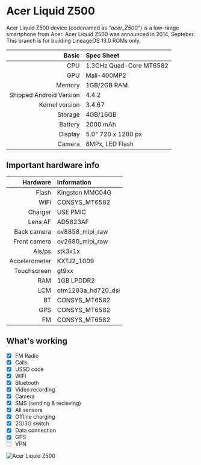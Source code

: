 # Acer Liquid Z500

Acer Liquid Z500 device (codenamed as _"acer_Z500"_) is a low-range smartphone from Acer.
Acer Liquid Z500 was announced in 2014, Septeber.
This branch is for building LineageOS 13.0 ROMs only.

Basic   | Spec Sheet
-------:|:-------------------------
CPU     | 1.3GHz Quad-Core MT6582
GPU     | Mali-400MP2
Memory  | 1GB/2GB RAM
Shipped Android Version | 4.4.2
Kernel version | 3.4.67
Storage | 4GB/16GB
Battery | 2000 mAh
Display | 5.0" 720 x 1280 px
Camera  | 8MPx, LED Flash

## Important hardware info

Hardware | Information
--------:|:-----------
Flash | Kingston MMC04G
WiFi | CONSYS_MT6582
Charger | USE PMIC
Lens AF | AD5823AF
Back camera | ov8858_mipi_raw
Front camera | ov2680_mipi_raw
Als/ps | stk3x1x
Accelerometer | KXTJ2_1009
Touchscreen | gt9xx
RAM | 1GB LPDDR2
LCM | otm1283a_hd720_dsi
BT | CONSYS_MT6582
GPS | CONSYS_MT6582
FM | CONSYS_MT6582

## What's working
- [x] FM Radio
- [x] Calls
- [x] USSD code
- [x] WiFi
- [x] Bluetooth
- [x] Video recording
- [x] Camera
- [x] SMS (sending & recieving)
- [x] All sensors
- [x] Offline charging
- [x] 2G/3G switch
- [x] Data connection
- [x] GPS
- [ ] VPN

![Acer Liquid Z500](https://image.ibb.co/deHuhk/maxresdefault.png)
